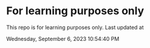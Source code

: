 # For learning purposes only
This repo is for learning purposes only.
Last updated at

Wednesday, September 6, 2023 10:54:40 PM

